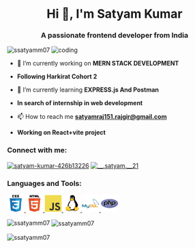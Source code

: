 <h1 align="center">Hi 👋, I'm Satyam Kumar</h1>
<h3 align="center">A passionate frontend developer from India</h3>

<img align ="right" alt ="coding" width="400" src="https://media1.tenor.com/m/2uyENRmiUt0AAAAC/coding.gif">

<p align="left"> <img src="https://komarev.com/ghpvc/?username=ssatyamm07&label=Profile%20views&color=0e75b6&style=flat" alt="ssatyamm07" /> </p>

- 🔭 I’m currently working on **MERN STACK DEVELOPMENT**
- **Following Harkirat Cohort 2**

- 🌱 I’m currently learning **EXPRESS.js And Postman**

- **In search of internship in web development**

- 📫 How to reach me **satyamraj151.rajgir@gmail.com**
- **Working on React+vite project**

<h3 align="left">Connect with me:</h3>
<p align="left">
<a href="https://linkedin.com/in/satyam-kumar-426b13226" target="blank"><img align="center" src="https://raw.githubusercontent.com/rahuldkjain/github-profile-readme-generator/master/src/images/icons/Social/linked-in-alt.svg" alt="satyam-kumar-426b13226" height="30" width="40" /></a>
<a href="https://instagram.com/__.satyam.__21" target="blank"><img align="center" src="https://raw.githubusercontent.com/rahuldkjain/github-profile-readme-generator/master/src/images/icons/Social/instagram.svg" alt="__.satyam.__21" height="30" width="40" /></a>
</p>

<h3 align="left">Languages and Tools:</h3>
<p align="left"> <a href="https://www.w3schools.com/css/" target="_blank" rel="noreferrer"> <img src="https://raw.githubusercontent.com/devicons/devicon/master/icons/css3/css3-original-wordmark.svg" alt="css3" width="40" height="40"/> </a> <a href="https://www.w3.org/html/" target="_blank" rel="noreferrer"> <img src="https://raw.githubusercontent.com/devicons/devicon/master/icons/html5/html5-original-wordmark.svg" alt="html5" width="40" height="40"/> </a> <a href="https://developer.mozilla.org/en-US/docs/Web/JavaScript" target="_blank" rel="noreferrer"> <img src="https://raw.githubusercontent.com/devicons/devicon/master/icons/javascript/javascript-original.svg" alt="javascript" width="40" height="40"/> </a> <a href="https://www.linux.org/" target="_blank" rel="noreferrer"> <img src="https://raw.githubusercontent.com/devicons/devicon/master/icons/linux/linux-original.svg" alt="linux" width="40" height="40"/> </a> <a href="https://www.mysql.com/" target="_blank" rel="noreferrer"> <img src="https://raw.githubusercontent.com/devicons/devicon/master/icons/mysql/mysql-original-wordmark.svg" alt="mysql" width="40" height="40"/> </a> <a href="https://www.php.net" target="_blank" rel="noreferrer"> <img src="https://raw.githubusercontent.com/devicons/devicon/master/icons/php/php-original.svg" alt="php" width="40" height="40"/> </a> </p>

<p><img align="left" src="https://github-readme-stats.vercel.app/api/top-langs?username=ssatyamm07&show_icons=true&locale=en&layout=compact" alt="ssatyamm07" /></p>

<p>&nbsp;<img align="center" src="https://github-readme-stats.vercel.app/api?username=ssatyamm07&show_icons=true&locale=en" alt="ssatyamm07" /></p>

<p><img align="center" src="https://github-readme-streak-stats.herokuapp.com/?user=ssatyamm07&" alt="ssatyamm07" /></p>
